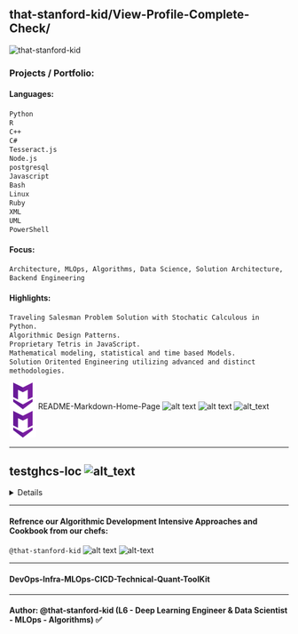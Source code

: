 ## that-stanford-kid/View-Profile-Complete-Check/


![that-stanford-kid](https://github-readme-stats.vercel.app/api/pin/?username=that-stanford-kid&repo=View-Profile-Complete-Check&cache_seconds=86400&theme=ocean_dark&show_icons=true)
### Projects / Portfolio:
 #### Languages:
    Python 
    R 
    C++ 
    C#
    Tesseract.js 
    Node.js
    postgresql  
    Javascript 
    Bash 
    Linux 
    Ruby
    XML
    UML
    PowerShell
 #### Focus: 
    Architecture, MLOps, Algorithms, Data Science, Solution Architecture, Backend Engineering
 #### Highlights: 
    Traveling Salesman Problem Solution with Stochatic Calculous in Python.
    Algorithmic Design Patterns.
    Proprietary Tetris in JavaScript.
    Mathematical modeling, statistical and time based Models.
    Solution Oritented Engineering utilizing advanced and distinct methodologies.

![alt text](https://github.com/adam-p/markdown-here/raw/master/src/common/images/icon48.png "Logo Title Text 1")    README-Markdown-Home-Page       ![alt text](https://img.shields.io/badge/ML%7CDL-Algorithms-blueviolet) ![alt text](https://img.shields.io/badge/ML%7CDL-Infrastructure-blue) ![alt_text](https://img.shields.io/badge/Tests-Passing-limegreen) ![alt text](https://github.com/adam-p/markdown-here/raw/master/src/common/images/icon48.png "Logo Title Text 1") 

----
## testghcs-loc ![alt_text](https://img.shields.io/badge/Tests-Passing-limegreen)


<details>

#### Chefs :
  
  + 🧑‍🍳 @that-stanford-kid ![alt text](https://img.shields.io/badge/ML%7CDL-Algorithms-blueviolet)
  
</details>

-----

#### Refrence our Algorithmic Development Intensive Approaches and Cookbook from our chefs: 
`@that-stanford-kid` ![alt text](https://img.shields.io/badge/ML%7CDL-Algorithms-blueviolet)
![alt-text](https://img.shields.io/badge/Infrastructure-DevOps-blue)

------

#### DevOps-Infra-MLOps-CICD-Technical-Quant-ToolKit

------


#### Author: @that-stanford-kid (L6 - Deep Learning Engineer & Data Scientist - MLOps - Algorithms) ✅
